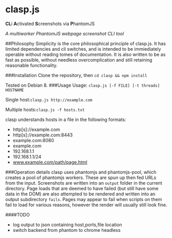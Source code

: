 # clasp.js
**CL**i **A**ctivated **S**creenshots via **P**hantomJS

*A multiworker PhantomJS webpage screenshot CLI tool*

##Philosophy
Simplicity is the core philosophical principle of clasp.js. It has limited dependencies and cli switches, and is intended to be immiediately operable without reading tomes of documentation. It is also written to be as fast as possible, without needless overcomplication and still retaining reasonable functionality.

###Installation
Clone the repository, then ```cd clasp && npm install```

Tested on Debian 8.
###Usage
Usage: ```clasp.js [-f FILE] [-t threads] HOSTNAME```

Single host:```clasp.js http://example.com```

Multiple hosts:```clasp.js -f hosts.txt```

clasp understands hosts in a file in the following formats:
* http[s]://example.com
* http[s]://example.com:8443
* example.com:8080
* example.com
* 192.168.1.1
* 192.168.1.1/24
* www.example.com/path/page.html

###Operation details
clasp uses phantomjs and phantomjs-pool, which creates a pool of phantomjs workers. These are spun up then fed URLs from the input. Screenshots are written into an ```output``` folder in the current directory. Page loads that are deemed to have failed (but still have some data in the DOM) are also attempted to be rendered and written into an output subdirectory ```fails```. Pages may appear to fail when scripts on them fail to load for various reasons, however the render will usually still look fine.

####TODO
* log output to json containing host,ports,file location
* switch backend from phantom to chrome headless
